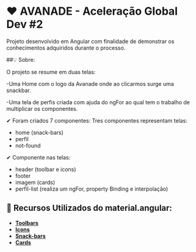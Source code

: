 # ❤ AVANADE - Aceleração Global Dev #2

Projeto desenvolvido em Angular com finalidade de demonstrar os conhecimentos adquiridos durante o processo.

##💡 Sobre:

O projeto se resume em duas telas:

-Uma Home com o logo da Avanade onde ao clicarmos surge uma snackbar.

-Uma tela de perfis criada com ajuda do ngFor ao qual tem o trabalho de multiplicar os componentes.

✔ Foram criados 7 componentes:
Tres componentes representam telas:
* home (snack-bars)
* perfil
* not-found

✔ Componente nas telas:
* header (toolbar e icons)
* footer
* imagem (cards)
* perfil-list (realiza um ngFor, property Binding e interpolação)

## 🚀 Recursos Utilizados do material.angular:

* **[Toolbars](https://material.angular.io/components/toolbar/overview)**
* **[Icons](https://material.angular.io/components/icon/overview)**
* **[Snack-bars](https://material.angular.io/components/snack-bar/overview)**
* **[Cards](https://material.angular.io/components/card/overview)**
